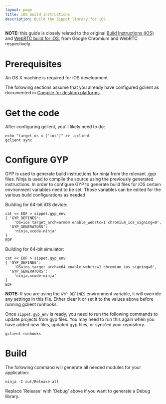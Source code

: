 ```yaml
---
layout: page
title: iOS build instructions
description: Build the Sippet library for iOS
---
```


**NOTE:** this guide is closely related to the original [Build Instructions
(iOS)](https://www.chromium.org/developers/how-tos/build-instructions-ios) and
[WebRTC build for iOS](https://sites.google.com/site/webrtc/native-code/ios?),
from Google Chromium and WebRTC respectively.

# Prerequisites

An OS X machine is required for iOS development.

The following sections assume that you already have configured gclient as
documented in [Compile for desktop platforms](/how-to-compile/).

# Get the code

After configuring gclient, you'll likely need to do:

    echo "target_os = ['ios']" >> .gclient
    gclient sync


# Configure GYP

GYP is used to generate build instructions for ninja from the relevant .gyp
files. Ninja is used to compile the source using the previously generated
instructions. In order to configure GYP to generate build files for iOS certain
environment variables need to be set. Those variables can be edited for the
various build configurations as needed.

Building for 64-bit iOS device:

    cat << EOF > sippet.gyp_env
    { 'GYP_DEFINES':
        'OS=ios target_arch=arm64 enable_webrtc=1 chromium_ios_signing=0',
      'GYP_GENERATORS':
        'ninja,xcode-ninja'
    }
    EOF

Building for 64-bit simulator:

    cat << EOF > sippet.gyp_env
    { 'GYP_DEFINES':
        'OS=ios target_arch=x64 enable_webrtc=1 chromium_ios_signing=0',
      'GYP_GENERATORS':
        'ninja,xcode-ninja'
    }
    EOF

**NOTE:** If you are using the `GYP_DEFINES` environment variable, it will
override any settings in this file. Either clear it or set it to the values
above before running gclient runhooks.

Once `sippet.gyp_env` is ready, you need to run the following commands to
update projects from gyp files. You may need to run this again when you have
added new files, updated gyp files, or sync'ed your repository.

    gclient runhooks


# Build

The following command will generate all needed modules for your application:

    ninja -C out/Release all

Replace 'Release' with 'Debug' above if you want to generate a Debug library.

